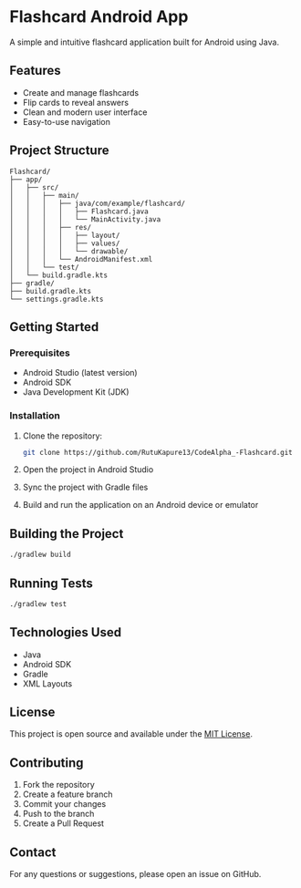 # Flashcard Android App

A simple and intuitive flashcard application built for Android using Java.

## Features

- Create and manage flashcards
- Flip cards to reveal answers
- Clean and modern user interface
- Easy-to-use navigation

## Project Structure

```
Flashcard/
├── app/
│   ├── src/
│   │   ├── main/
│   │   │   ├── java/com/example/flashcard/
│   │   │   │   ├── Flashcard.java
│   │   │   │   └── MainActivity.java
│   │   │   ├── res/
│   │   │   │   ├── layout/
│   │   │   │   ├── values/
│   │   │   │   └── drawable/
│   │   │   └── AndroidManifest.xml
│   │   └── test/
│   └── build.gradle.kts
├── gradle/
├── build.gradle.kts
└── settings.gradle.kts
```

## Getting Started

### Prerequisites

- Android Studio (latest version)
- Android SDK
- Java Development Kit (JDK)

### Installation

1. Clone the repository:
   ```bash
   git clone https://github.com/RutuKapure13/CodeAlpha_-Flashcard.git
   ```

2. Open the project in Android Studio

3. Sync the project with Gradle files

4. Build and run the application on an Android device or emulator

## Building the Project

```bash
./gradlew build
```

## Running Tests

```bash
./gradlew test
```

## Technologies Used

- Java
- Android SDK
- Gradle
- XML Layouts

## License

This project is open source and available under the [MIT License](LICENSE).

## Contributing

1. Fork the repository
2. Create a feature branch
3. Commit your changes
4. Push to the branch
5. Create a Pull Request

## Contact

For any questions or suggestions, please open an issue on GitHub. 
